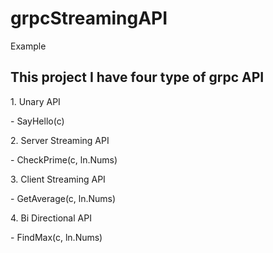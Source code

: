 # grpcStreamingAPI
 Example 
<h2> This project I have four type of grpc API</h2>
<p>1. Unary API </p>
<p>- SayHello(c)</p>
<p>2. Server Streaming  API</p>
<p>- CheckPrime(c, ln.Nums)</p>
<p>3. Client Streaming  API</p>
<p>- GetAverage(c, ln.Nums)</p>
<p>4. Bi Directional API</p>
<p>- FindMax(c, ln.Nums)</p>

